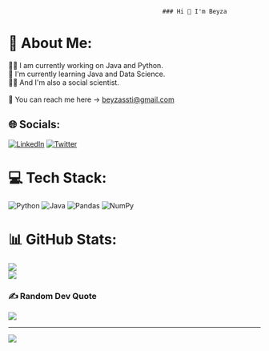                                                ### Hi 👋 I'm Beyza

# 💫 About Me:
👩‍💻 I am currently working on Java and Python.<br>🧐 I'm currently learning Java and Data Science.<br>💪🏻 And I'm also a social scientist.<br><br>📮 You can reach me here → beyzassti@gmail.com


## 🌐 Socials:
[![LinkedIn](https://img.shields.io/badge/LinkedIn-%230077B5.svg?logo=linkedin&logoColor=white)](https://linkedin.com/in/beyzasasti) [![Twitter](https://img.shields.io/badge/Twitter-%231DA1F2.svg?logo=Twitter&logoColor=white)](https://twitter.com/beyzasasti) 

# 💻 Tech Stack:
![Python](https://img.shields.io/badge/python-3670A0?style=for-the-badge&logo=python&logoColor=ffdd54) ![Java](https://img.shields.io/badge/java-%23ED8B00.svg?style=for-the-badge&logo=java&logoColor=white) ![Pandas](https://img.shields.io/badge/pandas-%23150458.svg?style=for-the-badge&logo=pandas&logoColor=white) ![NumPy](https://img.shields.io/badge/numpy-%23013243.svg?style=for-the-badge&logo=numpy&logoColor=white)
# 📊 GitHub Stats:
![](https://github-readme-streak-stats.herokuapp.com/?user=beyzasasti&theme=radical&hide_border=false)<br/>
![](https://github-readme-stats.vercel.app/api/top-langs/?username=beyzasasti&theme=radical&hide_border=false&include_all_commits=true&count_private=true&layout=compact)

### ✍️ Random Dev Quote
![](https://quotes-github-readme.vercel.app/api?type=horizontal&theme=radical)

---
[![](https://visitcount.itsvg.in/api?id=beyzasasti&icon=0&color=0)](https://visitcount.itsvg.in)

<!-- Proudly created with GPRM ( https://gprm.itsvg.in ) -->
